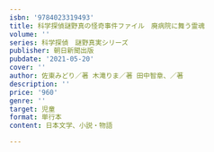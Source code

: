 ```yaml
---
isbn: '9784023319493'
title: 科学探偵謎野真の怪奇事件ファイル　廃病院に舞う霊魂
volume: ''
series: 科学探偵　謎野真実シリーズ
publisher: 朝日新聞出版
pubdate: '2021-05-20'
cover: ''
author: 佐東みどり／著 木滝りま／著 田中智章、／著
description: ''
price: '960'
genre: ''
target: 児童
format: 単行本
content: 日本文学、小説・物語

---
```

